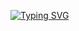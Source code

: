 [![Typing SVG](https://readme-typing-svg.demolab.com?font=Rubik+Glitch&pause=1000&color=00FF00&background=000000&random=false&width=435&lines=Hello+I+Am+%5BTh3-C0der%5D)](https://git.io/typing-svg)

<!---
Th3-C0der/Th3-C0der is a ✨ special ✨ repository because its `README.md` (this file) appears on your GitHub profile.
You can click the Preview link to take a look at your changes.
--->
